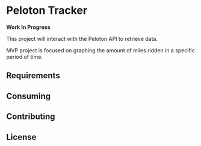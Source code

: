 # Peloton Tracker

**Work In Progress**

This project will interact with the Peloton API to retrieve data.

MVP project is focused on graphing the amount of miles ridden in a specific period of time.

## Requirements

## Consuming

## Contributing

## License
